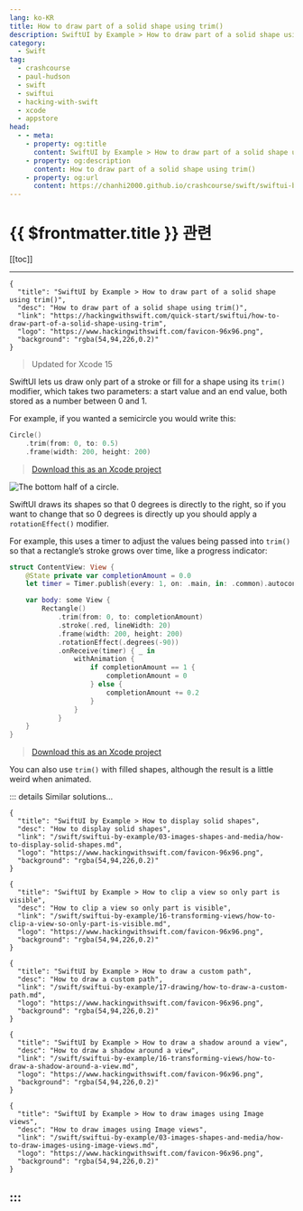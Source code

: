 ```yaml
---
lang: ko-KR
title: How to draw part of a solid shape using trim()
description: SwiftUI by Example > How to draw part of a solid shape using trim()
category:
  - Swift
tag: 
  - crashcourse
  - paul-hudson
  - swift
  - swiftui
  - hacking-with-swift
  - xcode
  - appstore
head:
  - - meta:
    - property: og:title
      content: SwiftUI by Example > How to draw part of a solid shape using trim()
    - property: og:description
      content: How to draw part of a solid shape using trim()
    - property: og:url
      content: https://chanhi2000.github.io/crashcourse/swift/swiftui-by-example/03-images-shapes-and-media/how-to-draw-part-of-a-solid-shape-using-trim.html
---
```


# {{ $frontmatter.title }} 관련

[[toc]]

---

```component VPCard
{
  "title": "SwiftUI by Example > How to draw part of a solid shape using trim()",
  "desc": "How to draw part of a solid shape using trim()",
  "link": "https://hackingwithswift.com/quick-start/swiftui/how-to-draw-part-of-a-solid-shape-using-trim",
  "logo": "https://www.hackingwithswift.com/favicon-96x96.png",
  "background": "rgba(54,94,226,0.2)"
}
```

> Updated for Xcode 15

SwiftUI lets us draw only part of a stroke or fill for a shape using its `trim()` modifier, which takes two parameters: a start value and an end value, both stored as a number between 0 and 1.

For example, if you wanted a semicircle you would write this:

```swift
Circle()
    .trim(from: 0, to: 0.5)
    .frame(width: 200, height: 200)
```

> [<FontIcon icon="fas fa-download"/>Download this as an Xcode project](https://www.hackingwithswift.com/files/projects/swiftui/how-to-draw-part-of-a-solid-shape-using-trim-1.zip)

![The bottom half of a circle.](https://www.hackingwithswift.com/img/books/quick-start/swiftui/how-to-draw-part-of-a-solid-shape-using-trim-1~dark.png)

SwiftUI draws its shapes so that 0 degrees is directly to the right, so if you want to change that so 0 degrees is directly up you should apply a `rotationEffect()` modifier.

For example, this uses a timer to adjust the values being passed into `trim()` so that a rectangle’s stroke grows over time, like a progress indicator:

```swift
struct ContentView: View {
    @State private var completionAmount = 0.0
    let timer = Timer.publish(every: 1, on: .main, in: .common).autoconnect()

    var body: some View {
        Rectangle()
            .trim(from: 0, to: completionAmount)
            .stroke(.red, lineWidth: 20)
            .frame(width: 200, height: 200)
            .rotationEffect(.degrees(-90))
            .onReceive(timer) { _ in
                withAnimation {
                    if completionAmount == 1 { 
                        completionAmount = 0
                    } else {
                        completionAmount += 0.2
                    }
                }
            }
    }
}
```

> [<FontIcon icon="fas fa-download"/>Download this as an Xcode project](https://www.hackingwithswift.com/files/projects/swiftui/how-to-draw-part-of-a-solid-shape-using-trim-2.zip)

<VidStack src="https://www.hackingwithswift.com/img/books/quick-start/swiftui/how-to-draw-part-of-a-solid-shape-using-trim-2~dark.mp4" />

You can also use `trim()` with filled shapes, although the result is a little weird when animated.

::: details Similar solutions…

```component VPCard
{
  "title": "SwiftUI by Example > How to display solid shapes",
  "desc": "How to display solid shapes",
  "link": "/swift/swiftui-by-example/03-images-shapes-and-media/how-to-display-solid-shapes.md",
  "logo": "https://www.hackingwithswift.com/favicon-96x96.png",
  "background": "rgba(54,94,226,0.2)"
}
```

```component VPCard
{
  "title": "SwiftUI by Example > How to clip a view so only part is visible",
  "desc": "How to clip a view so only part is visible",
  "link": "/swift/swiftui-by-example/16-transforming-views/how-to-clip-a-view-so-only-part-is-visible.md",
  "logo": "https://www.hackingwithswift.com/favicon-96x96.png",
  "background": "rgba(54,94,226,0.2)"
}
```

```component VPCard
{
  "title": "SwiftUI by Example > How to draw a custom path",
  "desc": "How to draw a custom path",
  "link": "/swift/swiftui-by-example/17-drawing/how-to-draw-a-custom-path.md",
  "logo": "https://www.hackingwithswift.com/favicon-96x96.png",
  "background": "rgba(54,94,226,0.2)"
}
```

```component VPCard
{
  "title": "SwiftUI by Example > How to draw a shadow around a view",
  "desc": "How to draw a shadow around a view",
  "link": "/swift/swiftui-by-example/16-transforming-views/how-to-draw-a-shadow-around-a-view.md",
  "logo": "https://www.hackingwithswift.com/favicon-96x96.png",
  "background": "rgba(54,94,226,0.2)"
}
```

```component VPCard
{
  "title": "SwiftUI by Example > How to draw images using Image views",
  "desc": "How to draw images using Image views",
  "link": "/swift/swiftui-by-example/03-images-shapes-and-media/how-to-draw-images-using-image-views.md",
  "logo": "https://www.hackingwithswift.com/favicon-96x96.png",
  "background": "rgba(54,94,226,0.2)"
}
```

:::
---

<TagLinks />